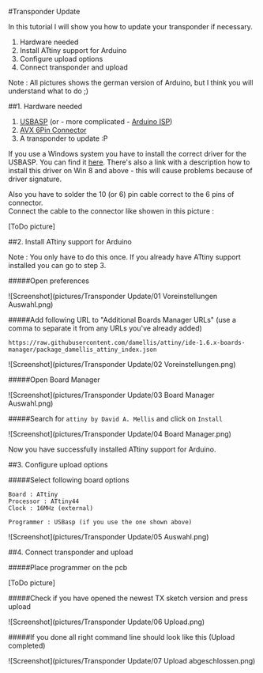 #Transponder Update

In this tutorial I will show you how to update your transponder if necessary.

1. Hardware needed
2. Install ATtiny support for Arduino
3. Configure upload options
4. Connect transponder and upload

Note : All pictures shows the german version of Arduino, but I think you will understand what to do ;)

##1. Hardware needed

1. [USBASP](http://www.ebay.de/itm/AVR-51-Programmer-Adapter-mit-10-Pin-Kabel-ATMega-ATTiny-USBASP-USBISP-/301687762189?hash=item463dfded0d:g:zrsAAOSw-vlVpJn8) (or - more complicated - [Arduino ISP](https://www.arduino.cc/en/Tutorial/ArduinoISP))
2. [AVX 6Pin Connector](http://www.mouser.de/Search/ProductDetail.aspx?R=009188006020062virtualkey58120000virtualkey581-009188006020062)
3. A transponder to update :P

If you use a Windows system you have to install the correct driver for the USBASP. You can find it [here](http://www.fischl.de/usbasp/). There's also a link with a description how to install this driver on Win 8 and above - this will cause problems because of driver signature.

Also you have to solder the 10 (or 6) pin cable correct to the 6 pins of connector.  
Connect the cable to the connector like showen in this picture : 

[ToDo picture]

##2. Install ATtiny support for Arduino

Note : You only have to do this once. If you already have ATtiny support installed you can go to step 3.

#####Open preferences  

![Screenshot](pictures/Transponder Update/01 Voreinstellungen Auswahl.png)

#####Add following URL to "Additional Boards Manager URLs" (use a comma to separate it from any URLs you've already added)  
````
https://raw.githubusercontent.com/damellis/attiny/ide-1.6.x-boards-manager/package_damellis_attiny_index.json
````
![Screenshot](pictures/Transponder Update/02 Voreinstellungen.png)

#####Open Board Manager

![Screenshot](pictures/Transponder Update/03 Board Manager Auswahl.png)

#####Search for `attiny by David A. Mellis` and click on `Install`

![Screenshot](pictures/Transponder Update/04 Board Manager.png)

Now you have successfully installed ATtiny support for Arduino.

##3. Configure upload options

#####Select following board options  
````
Board : ATtiny
Processor : ATtiny44
Clock : 16MHz (external)

Programmer : USBasp (if you use the one shown above)
````

![Screenshot](pictures/Transponder Update/05 Auswahl.png)

##4. Connect transponder and upload

#####Place programmer on the pcb

[ToDo picture]

#####Check if you have opened the newest TX sketch version and press upload

![Screenshot](pictures/Transponder Update/06 Upload.png)

#####If you done all right command line should look like this (Upload completed)

![Screenshot](pictures/Transponder Update/07 Upload abgeschlossen.png)
